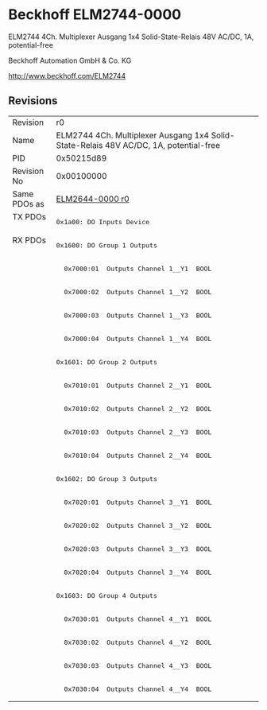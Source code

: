 # Beckhoff ELM2744-0000

ELM2744 4Ch. Multiplexer Ausgang 1x4 Solid-State-Relais 48V AC/DC, 1A, potential-free

Beckhoff Automation GmbH & Co. KG

http://www.beckhoff.com/ELM2744

## Revisions
<table>
<tr >
<td>Revision</td>
<td><div class="foo">r0</div></td>
</tr>
<tr >
<td>Name</td>
<td><div class="foo">ELM2744 4Ch. Multiplexer Ausgang 1x4 Solid-State-Relais 48V AC/DC, 1A, potential-free</div></td>
</tr>
<tr >
<td>PID</td>
<td><div class="foo">0x50215d89</div></td>
</tr>
<tr >
<td>Revision No</td>
<td><div class="foo">0x00100000</div></td>
</tr>
<tr >
<td>Same PDOs as</td>
<td><div class="foo"><a href="ELM2644-0000">ELM2644-0000 r0</a></div></td>
</tr>
<tr class="txpdo pdosection">
<td rowspan=1 valign=top>TX PDOs</td>
<td><pre>0x1a00: DO Inputs Device</pre></td>
<td></td>
</tr>
<tr class="rxpdo pdosection">
<td rowspan=20 valign=top>RX PDOs</td>
<td><pre>0x1600: DO Group 1 Outputs</pre></td>
<td></td>
</tr>
<tr class="rxpdo">
<td><pre>  0x7000:01  Outputs Channel 1__Y1  BOOL</pre></td>
</tr>
<tr class="rxpdo">
<td><pre>  0x7000:02  Outputs Channel 1__Y2  BOOL</pre></td>
</tr>
<tr class="rxpdo">
<td><pre>  0x7000:03  Outputs Channel 1__Y3  BOOL</pre></td>
</tr>
<tr class="rxpdo">
<td><pre>  0x7000:04  Outputs Channel 1__Y4  BOOL</pre></td>
</tr>
<tr class="rxpdo pdosection">
<td><pre>0x1601: DO Group 2 Outputs</pre></td>
</tr>
<tr class="rxpdo">
<td><pre>  0x7010:01  Outputs Channel 2__Y1  BOOL</pre></td>
</tr>
<tr class="rxpdo">
<td><pre>  0x7010:02  Outputs Channel 2__Y2  BOOL</pre></td>
</tr>
<tr class="rxpdo">
<td><pre>  0x7010:03  Outputs Channel 2__Y3  BOOL</pre></td>
</tr>
<tr class="rxpdo">
<td><pre>  0x7010:04  Outputs Channel 2__Y4  BOOL</pre></td>
</tr>
<tr class="rxpdo pdosection">
<td><pre>0x1602: DO Group 3 Outputs</pre></td>
</tr>
<tr class="rxpdo">
<td><pre>  0x7020:01  Outputs Channel 3__Y1  BOOL</pre></td>
</tr>
<tr class="rxpdo">
<td><pre>  0x7020:02  Outputs Channel 3__Y2  BOOL</pre></td>
</tr>
<tr class="rxpdo">
<td><pre>  0x7020:03  Outputs Channel 3__Y3  BOOL</pre></td>
</tr>
<tr class="rxpdo">
<td><pre>  0x7020:04  Outputs Channel 3__Y4  BOOL</pre></td>
</tr>
<tr class="rxpdo pdosection">
<td><pre>0x1603: DO Group 4 Outputs</pre></td>
</tr>
<tr class="rxpdo">
<td><pre>  0x7030:01  Outputs Channel 4__Y1  BOOL</pre></td>
</tr>
<tr class="rxpdo">
<td><pre>  0x7030:02  Outputs Channel 4__Y2  BOOL</pre></td>
</tr>
<tr class="rxpdo">
<td><pre>  0x7030:03  Outputs Channel 4__Y3  BOOL</pre></td>
</tr>
<tr class="rxpdo">
<td><pre>  0x7030:04  Outputs Channel 4__Y4  BOOL</pre></td>
</tr>
</table>
